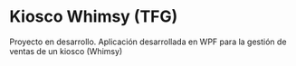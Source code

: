 # Kiosco Whimsy (TFG)
Proyecto en desarrollo.
Aplicación desarrollada en WPF para la gestión de ventas de un kiosco (Whimsy)
